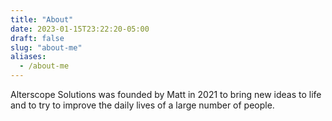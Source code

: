 ```yaml
---
title: "About"
date: 2023-01-15T23:22:20-05:00
draft: false
slug: "about-me"
aliases:
  - /about-me
---
```


Alterscope Solutions was founded by Matt in 2021 to bring new ideas to life and to try to improve the daily lives of a large number of people.
